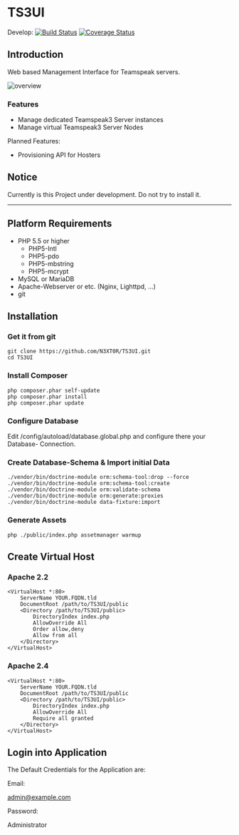 # TS3UI

Develop:
[![Build Status](https://travis-ci.org/N3XT0R/TS3UI.svg?branch=development)](https://travis-ci.org/N3XT0R/TS3UI)
[![Coverage Status](https://coveralls.io/repos/N3XT0R/TS3UI/badge.svg?branch=development)](https://coveralls.io/r/N3XT0R/TS3UI?branch=development)

## Introduction
Web based Management Interface for Teamspeak servers.

![overview](https://raw.githubusercontent.com/N3XT0R/TS3UI/development/docs/screens/overview.png "Overview")

### Features

- Manage dedicated Teamspeak3 Server instances
- Manage virtual Teamspeak3 Server Nodes


Planned Features:

- Provisioning API for Hosters


## Notice
Currently is this Project under development. Do not try to install it.

---------

## Platform Requirements

- PHP 5.5 or higher
    - PHP5-Intl
    - PHP5-pdo
    - PHP5-mbstring
    - PHP5-mcrypt
- MySQL or MariaDB
- Apache-Webserver or etc. (Nginx, Lighttpd, ...)
- git

## Installation

### Get it from git

```
git clone https://github.com/N3XT0R/TS3UI.git
cd TS3UI
```

### Install Composer 

```
php composer.phar self-update
php composer.phar install
php composer.phar update
```

### Configure Database

Edit /config/autoload/database.global.php and configure there your Database-
Connection.


### Create Database-Schema & Import initial Data

```
./vendor/bin/doctrine-module orm:schema-tool:drop --force
./vendor/bin/doctrine-module orm:schema-tool:create
./vendor/bin/doctrine-module orm:validate-schema
./vendor/bin/doctrine-module orm:generate:proxies
./vendor/bin/doctrine-module data-fixture:import
```

### Generate Assets

```
php ./public/index.php assetmanager warmup
```

## Create Virtual Host

### Apache 2.2
```
<VirtualHost *:80>
    ServerName YOUR.FQDN.tld
    DocumentRoot /path/to/TS3UI/public
    <Directory /path/to/TS3UI/public>
        DirectoryIndex index.php
        AllowOverride All
        Order allow,deny
        Allow from all
    </Directory>
</VirtualHost>
```

### Apache 2.4

```
<VirtualHost *:80>
    ServerName YOUR.FQDN.tld
    DocumentRoot /path/to/TS3UI/public
    <Directory /path/to/TS3UI/public>
        DirectoryIndex index.php
        AllowOverride All
        Require all granted
    </Directory>
</VirtualHost>
```

## Login into Application

The Default Credentials for the Application are:

Email: 

admin@example.com

Password:

Administrator